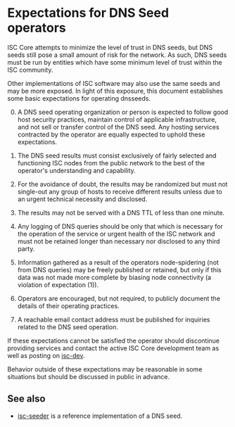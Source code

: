 Expectations for DNS Seed operators
====================================

ISC Core attempts to minimize the level of trust in DNS seeds,
but DNS seeds still pose a small amount of risk for the network.
As such, DNS seeds must be run by entities which have some minimum
level of trust within the ISC community.

Other implementations of ISC software may also use the same
seeds and may be more exposed. In light of this exposure, this
document establishes some basic expectations for operating dnsseeds.

0. A DNS seed operating organization or person is expected to follow good
host security practices, maintain control of applicable infrastructure,
and not sell or transfer control of the DNS seed. Any hosting services
contracted by the operator are equally expected to uphold these expectations.

1. The DNS seed results must consist exclusively of fairly selected and
functioning ISC nodes from the public network to the best of the
operator's understanding and capability.

2. For the avoidance of doubt, the results may be randomized but must not
single-out any group of hosts to receive different results unless due to an
urgent technical necessity and disclosed.

3. The results may not be served with a DNS TTL of less than one minute.

4. Any logging of DNS queries should be only that which is necessary
for the operation of the service or urgent health of the ISC
network and must not be retained longer than necessary nor disclosed
to any third party.

5. Information gathered as a result of the operators node-spidering
(not from DNS queries) may be freely published or retained, but only
if this data was not made more complete by biasing node connectivity
(a violation of expectation (1)).

6. Operators are encouraged, but not required, to publicly document the
details of their operating practices.

7. A reachable email contact address must be published for inquiries
related to the DNS seed operation.

If these expectations cannot be satisfied the operator should
discontinue providing services and contact the active ISC
Core development team as well as posting on
[isc-dev](https://groups.google.com/forum/#!forum/isc-dev).

Behavior outside of these expectations may be reasonable in some
situations but should be discussed in public in advance.

See also
----------
- [isc-seeder](https://github.com/pooler/isc-seeder) is a reference implementation of a DNS seed.
